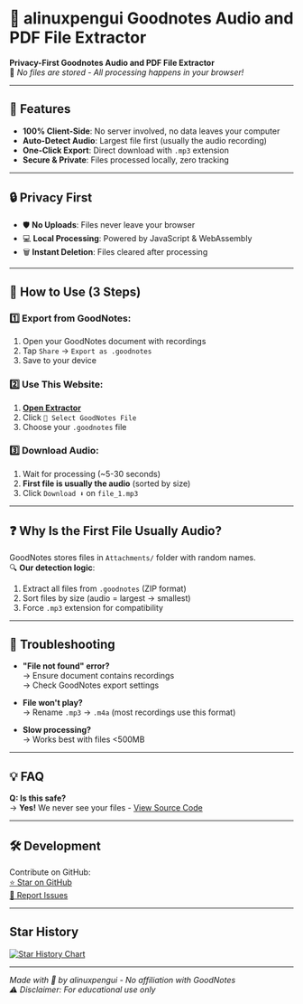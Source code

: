 # 🐧 alinuxpengui Goodnotes Audio and PDF File Extractor

**Privacy-First Goodnotes Audio and PDF File Extractor**  
📌 *No files are stored - All processing happens in your browser!*  

---

## 🌟 Features
- **100% Client-Side**: No server involved, no data leaves your computer  
- **Auto-Detect Audio**: Largest file first (usually the audio recording)  
- **One-Click Export**: Direct download with `.mp3` extension  
- **Secure & Private**: Files processed locally, zero tracking  

---

## 🔒 Privacy First
- 🛡️ **No Uploads**: Files never leave your browser  
- 💻 **Local Processing**: Powered by JavaScript & WebAssembly  
- 🗑️ **Instant Deletion**: Files cleared after processing  

---

## 📱 How to Use (3 Steps)

### 1️⃣ Export from GoodNotes:
1. Open your GoodNotes document with recordings  
2. Tap `Share` → `Export as .goodnotes`  
3. Save to your device  

### 2️⃣ Use This Website:
1. **[Open Extractor](https://alinuxpengui.github.io/goodnotes-extractor)**  
2. Click `📁 Select GoodNotes File`  
3. Choose your `.goodnotes` file  

### 3️⃣ Download Audio:
1. Wait for processing (~5-30 seconds)  
2. **First file is usually the audio** (sorted by size)  
3. Click `Download ⬇️` on `file_1.mp3`  

---

## ❓ Why Is the First File Usually Audio?
GoodNotes stores files in `Attachments/` folder with random names.  
🔍 **Our detection logic**:  
1. Extract all files from `.goodnotes` (ZIP format)  
2. Sort files by size (audio = largest → smallest)  
3. Force `.mp3` extension for compatibility  

---

## 🚨 Troubleshooting
- **"File not found" error?**  
  → Ensure document contains recordings  
  → Check GoodNotes export settings  

- **File won't play?**  
  → Rename `.mp3` → `.m4a` (most recordings use this format)  

- **Slow processing?**  
  → Works best with files <500MB  

---

## 💡 FAQ
**Q: Is this safe?**  
→ **Yes!** We never see your files - [View Source Code](https://github.com/alinuxpengui/goodnotes-extractor)

---

## 🛠️ Development
Contribute on GitHub:  
[⭐ Star on GitHub](https://github.com/alinuxpengui/goodnotes-extractor)  
[🐛 Report Issues](https://github.com/alinuxpengui/goodnotes-extractor/issues)

---

## Star History

<a href="https://star-history.com/#alinuxpengui/goodnotes-extractor&Date">
 <picture>
   <source media="(prefers-color-scheme: dark)" srcset="https://api.star-history.com/svg?repos=alinuxpengui/goodnotes-extractor&type=Date&theme=dark" />
   <source media="(prefers-color-scheme: light)" srcset="https://api.star-history.com/svg?repos=alinuxpengui/goodnotes-extractor&type=Date" />
   <img alt="Star History Chart" src="https://api.star-history.com/svg?repos=alinuxpengui/goodnotes-extractor&type=Date" />
 </picture>
</a>

---

*Made with 🐧 by alinuxpengui - No affiliation with GoodNotes*  
*⚠️ Disclaimer: For educational use only*
